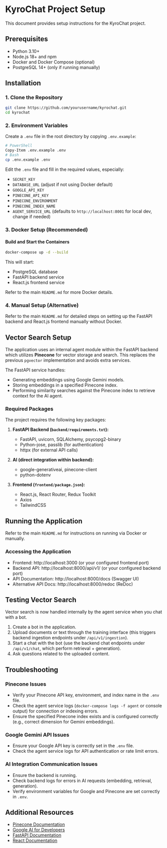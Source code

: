 # KyroChat Project Setup

This document provides setup instructions for the KyroChat project.

## Prerequisites

- Python 3.10+ 
- Node.js 18+ and npm
- Docker and Docker Compose (optional)
- PostgreSQL 14+ (only if running manually)

## Installation

### 1. Clone the Repository

```bash
git clone https://github.com/yourusername/kyrochat.git
cd kyrochat
```

### 2. Environment Variables

Create a `.env` file in the root directory by copying `.env.example`:

```bash
# PowerShell
Copy-Item .env.example .env
# Bash
cp .env.example .env
```

Edit the `.env` file and fill in the required values, especially:
- `SECRET_KEY`
- `DATABASE_URL` (adjust if not using Docker default)
- `GOOGLE_API_KEY`
- `PINECONE_API_KEY`
- `PINECONE_ENVIRONMENT`
- `PINECONE_INDEX_NAME`
- `AGENT_SERVICE_URL` (defaults to `http://localhost:8001` for local dev, change if needed)

### 3. Docker Setup (Recommended)

#### Build and Start the Containers

```bash
docker-compose up -d --build
```

This will start:
- PostgreSQL database
- FastAPI backend service
- React.js frontend service

Refer to the main `README.md` for more Docker details.

### 4. Manual Setup (Alternative)

Refer to the main `README.md` for detailed steps on setting up the FastAPI backend and React.js frontend manually without Docker.

## Vector Search Setup

The application uses an internal agent module within the FastAPI backend which utilizes **Pinecone** for vector storage and search. This replaces the previous `pgvector` implementation and avoids extra services.

The FastAPI service handles:
- Generating embeddings using Google Gemini models.
- Storing embeddings in a specified Pinecone index.
- Performing similarity searches against the Pinecone index to retrieve context for the AI agent.

### Required Packages

The project requires the following key packages:

1. **FastAPI Backend (`backend/requirements.txt`):**
   - FastAPI, uvicorn, SQLAlchemy, psycopg2-binary
   - Python-jose, passlib (for authentication)
   - httpx (for external API calls)

2. **AI (direct integration within backend):**
   - google-generativeai, pinecone-client
   - python-dotenv

3. **Frontend (`frontend/package.json`):**
   - React.js, React Router, Redux Toolkit
   - Axios
   - TailwindCSS

## Running the Application

Refer to the main `README.md` for instructions on running via Docker or manually.

### Accessing the Application

- Frontend: http://localhost:3000 (or your configured frontend port)
- Backend API: http://localhost:8000/api/v1/ (or your configured backend port)
- API Documentation: http://localhost:8000/docs (Swagger UI)
- Alternative API Docs: http://localhost:8000/redoc (ReDoc)

## Testing Vector Search

Vector search is now handled internally by the agent service when you chat with a bot.

1. Create a bot in the application.
2. Upload documents or text through the training interface (this triggers backend ingestion endpoints under `/api/v1/ingestion`).
3. Start a chat with the bot (use the backend chat endpoints under `/api/v1/chat`, which perform retrieval + generation).
4. Ask questions related to the uploaded content.

## Troubleshooting

### Pinecone Issues

- Verify your Pinecone API key, environment, and index name in the `.env` file.
- Check the agent service logs (`docker-compose logs -f agent` or console output) for connection or indexing errors.
- Ensure the specified Pinecone index exists and is configured correctly (e.g., correct dimension for Gemini embeddings).

### Google Gemini API Issues

- Ensure your Google API key is correctly set in the `.env` file.
- Check the agent service logs for API authentication or rate limit errors.

### AI Integration Communication Issues

- Ensure the backend is running.
- Check backend logs for errors in AI requests (embedding, retrieval, generation).
- Verify environment variables for Google and Pinecone are set correctly in `.env`.

## Additional Resources

- [Pinecone Documentation](https://docs.pinecone.io/)
- [Google AI for Developers](https://ai.google.dev/)
- [FastAPI Documentation](https://fastapi.tiangolo.com/)
- [React Documentation](https://react.dev/)
